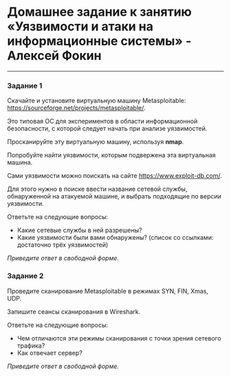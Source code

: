 # Домашнее задание к занятию «Уязвимости и атаки на информационные системы» - Алексей Фокин

------

### Задание 1

Скачайте и установите виртуальную машину Metasploitable: https://sourceforge.net/projects/metasploitable/.

Это типовая ОС для экспериментов в области информационной безопасности, с которой следует начать при анализе уязвимостей.

Просканируйте эту виртуальную машину, используя **nmap**.

Попробуйте найти уязвимости, которым подвержена эта виртуальная машина.

Сами уязвимости можно поискать на сайте https://www.exploit-db.com/.

Для этого нужно в поиске ввести название сетевой службы, обнаруженной на атакуемой машине, и выбрать подходящие по версии уязвимости.

Ответьте на следующие вопросы:

- Какие сетевые службы в ней разрешены?
- Какие уязвимости были вами обнаружены? (список со ссылками: достаточно трёх уязвимостей)
  
*Приведите ответ в свободной форме.*  

### Задание 2

Проведите сканирование Metasploitable в режимах SYN, FIN, Xmas, UDP.

Запишите сеансы сканирования в Wireshark.

Ответьте на следующие вопросы:

- Чем отличаются эти режимы сканирования с точки зрения сетевого трафика?
- Как отвечает сервер?

*Приведите ответ в свободной форме.*
